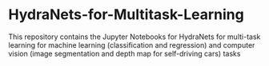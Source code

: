 # HydraNets-for-Multitask-Learning
This repository contains the Jupyter Notebooks for HydraNets for multi-task learning for machine learning (classification and regression) and computer vision (image segmentation and depth map for self-driving cars) tasks
